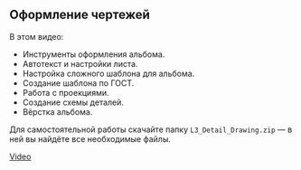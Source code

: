 ## Оформление чертежей

В этом видео:

- Инструменты оформления альбома.
- Автотекст и настройки листа.
- Настройка сложного шаблона для альбома.
- Создание шаблона по ГОСТ.
- Работа с проекциями.
- Создание схемы деталей.
- Вёрстка альбома.

Для самостоятельной работы скачайте папку `L3_Detail_Drawing.zip` — в ней вы найдёте все необходимые файлы.

[Video](https://player.softculture.cc/embed/SLT/SLT_9.24.03_L3-1_Detail_Drawing_in_Layout)
